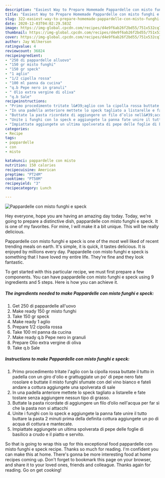 ```yaml
---
description: "Easiest Way to Prepare Homemade Pappardelle con misto funghi e speck"
title: "Easiest Way to Prepare Homemade Pappardelle con misto funghi e speck"
slug: 322-easiest-way-to-prepare-homemade-pappardelle-con-misto-funghi-e-speck
date: 2020-12-03T04:02:29.583Z
image: https://img-global.cpcdn.com/recipes/d4e9f6ab26f2bd55/751x532cq70/pappardelle-con-misto-funghi-e-speck-recipe-main-photo.jpg
thumbnail: https://img-global.cpcdn.com/recipes/d4e9f6ab26f2bd55/751x532cq70/pappardelle-con-misto-funghi-e-speck-recipe-main-photo.jpg
cover: https://img-global.cpcdn.com/recipes/d4e9f6ab26f2bd55/751x532cq70/pappardelle-con-misto-funghi-e-speck-recipe-main-photo.jpg
author: Jay Wilkerson
ratingvalue: 4
reviewcount: 36824
recipeingredient:
- "250 di pappardelle alluovo"
- "150 gr misto funghi"
- "150 gr speck"
- "1 aglio"
- "1/2 cipolla rossa"
- "100 ml panna da cucina"
- "q.b Pepe nero in granuli"
- " Olio extra vergine di oliva"
- "q.b Sale"
recipeinstructions:
- "Primo procedimento tritate l&#39;aglio con la cipolla rossa buttate il tutto in padella con un giro d&#39;olio e grattuggiate un po&#39; di pepe nero fate rosolare e buttate il misto funghi sfumate con del vino bianco e fateli andare a cottura aggiungete una spolverata di sale"
- "In una padella anteriore mettete lo speck tagliato a listarelle e fate tostare senza aggiungere nessun tipo di grasso."
- "Buttate la pasta ricordate di aggiungere un filo d’olio nell&#39;acqua per far sì che la pasta non si attacchi"
- "Unite i funghi con lo speck e aggiungete la panna fate unire il tutto buttare la pasta 2 minuti prima della definita cottura aggiungete un po di acqua di cottura e mantecate."
- "Impiattate aggiungete un ultima spolverata di pepe delle foglie di basilico a crudo e il piatto e servito."
categories:
- Recipe
tags:
- pappardelle
- con
- misto

katakunci: pappardelle con misto 
nutrition: 150 calories
recipecuisine: American
preptime: "PT24M"
cooktime: "PT50M"
recipeyield: "3"
recipecategory: Lunch

---
```



![Pappardelle con misto funghi e speck](https://img-global.cpcdn.com/recipes/d4e9f6ab26f2bd55/751x532cq70/pappardelle-con-misto-funghi-e-speck-recipe-main-photo.jpg)

Hey everyone, hope you are having an amazing day today. Today, we're going to prepare a distinctive dish, pappardelle con misto funghi e speck. It is one of my favorites. For mine, I will make it a bit unique. This will be really delicious.

Pappardelle con misto funghi e speck is one of the most well liked of recent trending meals on earth. It's simple, it is quick, it tastes delicious. It is enjoyed by millions every day. Pappardelle con misto funghi e speck is something that I have loved my entire life. They're fine and they look fantastic.




To get started with this particular recipe, we must first prepare a few components. You can have pappardelle con misto funghi e speck using 9 ingredients and 5 steps. Here is how you can achieve it.

<!--inarticleads1-->

##### The ingredients needed to make Pappardelle con misto funghi e speck:

1. Get 250 di pappardelle all&#39;uovo
1. Make ready 150 gr misto funghi
1. Take 150 gr speck
1. Make ready 1 aglio
1. Prepare 1/2 cipolla rossa
1. Take 100 ml panna da cucina
1. Make ready q.b Pepe nero in granuli
1. Prepare  Olio extra vergine di oliva
1. Take q.b Sale




<!--inarticleads2-->

##### Instructions to make Pappardelle con misto funghi e speck:

1. Primo procedimento tritate l&#39;aglio con la cipolla rossa buttate il tutto in padella con un giro d&#39;olio e grattuggiate un po&#39; di pepe nero fate rosolare e buttate il misto funghi sfumate con del vino bianco e fateli andare a cottura aggiungete una spolverata di sale
1. In una padella anteriore mettete lo speck tagliato a listarelle e fate tostare senza aggiungere nessun tipo di grasso.
1. Buttate la pasta ricordate di aggiungere un filo d’olio nell&#39;acqua per far sì che la pasta non si attacchi
1. Unite i funghi con lo speck e aggiungete la panna fate unire il tutto buttare la pasta 2 minuti prima della definita cottura aggiungete un po di acqua di cottura e mantecate.
1. Impiattate aggiungete un ultima spolverata di pepe delle foglie di basilico a crudo e il piatto e servito.




So that is going to wrap this up for this exceptional food pappardelle con misto funghi e speck recipe. Thanks so much for reading. I'm confident you can make this at home. There's gonna be more interesting food at home recipes coming up. Don't forget to bookmark this page on your browser, and share it to your loved ones, friends and colleague. Thanks again for reading. Go on get cooking!
